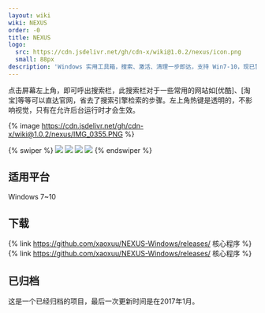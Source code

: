 ```yaml
---
layout: wiki
wiki: NEXUS
order: -0
title: NEXUS
logo:
  src: https://cdn.jsdelivr.net/gh/cdn-x/wiki@1.0.2/nexus/icon.png
  small: 88px
description: 'Windows 实用工具箱，搜索、激活、清理一步即达，支持 Win7-10，现已暂停维护。'
---
```



点击屏幕左上角，即可呼出搜索栏，此搜索栏对于一些常用的网站如[优酷]、[淘宝]等等可以直达官网，省去了搜索引擎检索的步骤。左上角热键是透明的，不影响视觉，只有在允许后台运行时才会生效。

{% image https://cdn.jsdelivr.net/gh/cdn-x/wiki@1.0.2/nexus/IMG_0355.PNG %}

{% swiper %}
![](https://cdn.jsdelivr.net/gh/cdn-x/wiki@1.0.2/nexus/IMG_0356.PNG)
![](https://cdn.jsdelivr.net/gh/cdn-x/wiki@1.0.2/nexus/IMG_0357.PNG)
![](https://cdn.jsdelivr.net/gh/cdn-x/wiki@1.0.2/nexus/IMG_0358.PNG)
![](https://cdn.jsdelivr.net/gh/cdn-x/wiki@1.0.2/nexus/IMG_0359.PNG)
{% endswiper %}


<!-- more -->

## 适用平台

Windows 7~10

## 下载

{% link https://github.com/xaoxuu/NEXUS-Windows/releases/ 核心程序 %}
{% link https://github.com/xaoxuu/NEXUS-Windows/releases/ 核心程序 %}

## 已归档

这是一个已经归档的项目，最后一次更新时间是在2017年1月。

